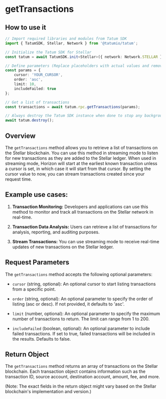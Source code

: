 # getTransactions

## How to use it

```typescript
// Import required libraries and modules from Tatum SDK
import { TatumSDK, Stellar, Network } from '@tatumio/tatum';

// Initialize the Tatum SDK for Stellar
const tatum = await TatumSDK.init<Stellar>({ network: Network.STELLAR });

// Define parameters (Replace placeholders with actual values and remove redundant)
const params = {
    cursor: 'YOUR_CURSOR',
    order: 'asc',
    limit: 10,
    includeFailed: true
};

// Get a list of transactions
const transactions = await tatum.rpc.getTransactions(params);

// Always destroy the Tatum SDK instance when done to stop any background processes
await tatum.destroy();
```

## Overview

The `getTransactions` method allows you to retrieve a list of transactions on the Stellar blockchain. You can use this method in streaming mode to listen for new transactions as they are added to the Stellar ledger. When used in streaming mode, Horizon will start at the earliest known transaction unless a cursor is set, in which case it will start from that cursor. By setting the cursor value to now, you can stream transactions created since your request time.

## Example use cases:

1. **Transaction Monitoring:**
   Developers and applications can use this method to monitor and track all transactions on the Stellar network in real-time.

2. **Transaction Data Analysis:**
   Users can retrieve a list of transactions for analysis, reporting, and auditing purposes.

3. **Stream Transactions:**
   You can use streaming mode to receive real-time updates of new transactions on the Stellar ledger.

## Request Parameters

The `getTransactions` method accepts the following optional parameters:

- `cursor` (string, optional):
  An optional cursor to start listing transactions from a specific point.

- `order` (string, optional):
  An optional parameter to specify the order of listing (asc or desc). If not provided, it defaults to 'asc'.

- `limit` (number, optional):
  An optional parameter to specify the maximum number of transactions to return. The limit can range from 1 to 200.

- `includeFailed` (boolean, optional):
  An optional parameter to include failed transactions. If set to true, failed transactions will be included in the results. Defaults to false.

## Return Object

The `getTransactions` method returns an array of transactions on the Stellar blockchain. Each transaction object contains information such as the transaction ID, source account, destination account, amount, fee, and more.

(Note: The exact fields in the return object might vary based on the Stellar blockchain's implementation and version.)